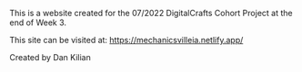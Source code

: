 This is a website created for the 07/2022 DigitalCrafts Cohort Project at the end of Week 3.



This site can be visited at: https://mechanicsvilleia.netlify.app/

Created by Dan Kilian